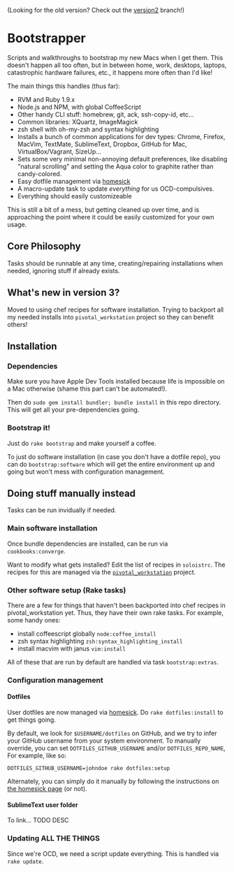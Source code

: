 (Looking for the old version? Check out the [version2](https://github.com/mroth/bootstrapper/tree/version2) branch!)

# Bootstrapper
Scripts and walkthroughs to bootstrap my new Macs when I get them.  This doesn't happen all too often, but in between home, work, desktops, laptops, catastrophic hardware failures, etc., it happens more often than I'd like!

The main things this handles (thus far):

 - RVM and Ruby 1.9.x
 - Node.js and NPM, with global CoffeeScript
 - Other handy CLI stuff: homebrew, git, ack, ssh-copy-id, etc...
 - Common libraries: XQuartz, ImageMagick
 - zsh shell with oh-my-zsh and syntax highlighting
 - Installs a bunch of common applications for dev types: Chrome, Firefox, MacVim, TextMate, SublimeText, Dropbox, GitHub for Mac, VirtualBox/Vagrant, SizeUp...
 - Sets some very minimal non-annoying default preferences, like disabling "natural scrolling" and setting the Aqua color to graphite rather than candy-colored.
 - Easy dotfile management via [homesick](https://github.com/technicalpickles/homesick)
 - A macro-update task to update *everything* for us OCD-compulsives. 
 - Everything should easily customizeable

This is still a bit of a mess, but getting cleaned up over time, and is approaching the point where it could be easily customized for your own usage.


## Core Philosophy
Tasks should be runnable at any time, creating/repairing installations when needed, ignoring stuff if already exists.

## What's new in version 3?
Moved to using chef recipes for software installation.  Trying to backport all my needed installs into `pivotal_workstation` project so they can benefit others!

## Installation

### Dependencies
Make sure you have Apple Dev Tools installed because life is impossible on a Mac otherwise (shame this part can't be automated!).

Then do `sudo gem install bundler; bundle install` in this repo directory.  This will get all your pre-dependencies going.

### Bootstrap it!
Just do `rake bootstrap` and make yourself a coffee.

To just do software installation (in case you don't have a dotfile repo), you can do `bootstrap:software` which will get the entire environment up and going but won't mess with configuration management.

## Doing stuff manually instead
Tasks can be run invidually if needed.

### Main software installation

Once bundle dependencies are installed, can be run via `cookbooks:converge`.

Want to modify what gets installed?  Edit the list of recipes in `soloistrc`.  The recipes for this are managed via the [`pivotal_workstation`](https://github.com/pivotal/pivotal_workstation) project.

### Other software setup (Rake tasks)
There are a few for things that haven't been backported into chef recipes in pivotal_workstation yet.  Thus, they have their own rake tasks.  For example, some handy ones:

  * install coffeescript globally `node:coffee_install`
  * zsh syntax highlighting `zsh:syntax_highlighting_install`
  * install macvim with janus `vim:install`

All of these that are run by default are handled via task `bootstrap:extras`.

### Configuration management
#### Dotfiles
User dotfiles are now managed via [homesick](https://github.com/technicalpickles/homesick).  Do `rake dotfiles:install` to get things going.

By default, we look for `$USERNAME/dotfiles` on GitHub, and we try to infer your GitHub username from your system environment.  To manually override, you can set `DOTFILES_GITHUB_USERNAME` and/or `DOTFILES_REPO_NAME`, For example, like so: 

```
DOTFILES_GITHUB_USERNAME=johndoe rake dotfiles:setup
```

Alternately, you can simply do it manually by following the instructions on [the homesick page](https://github.com/technicalpickles/homesick) (or not).

#### SublimeText user folder
To link... TODO DESC

### Updating ALL THE THINGS
Since we're OCD, we need a script update everything.  This is handled via `rake update`.

